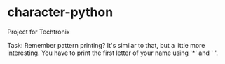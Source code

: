 # character-python
Project for Techtronix

Task: Remember pattern printing? It's similar to that, but a little more interesting. You have to print the first letter of your name using '*'<star> and ' '<space>.
